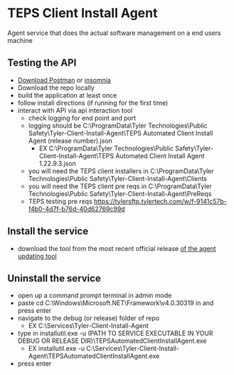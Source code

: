 # TEPS Client Install Agent
Agent service that does the actual software management on a end users machine


## Testing the API 
- [Download Postman](https://www.postman.com/) or [insomnia](https://insomnia.rest/)
- Download the repo locally 
- build the application at least once
- follow install directions (if running for the first time)
- interact with API via api interaction tool
  - check logging for end point and port
  - logging should be C:\ProgramData\Tyler Technologies\Public Safety\Tyler-Client-Install-Agent\TEPS Automated Client Install Agent (release number).json
     - EX C:\ProgramData\Tyler Technologies\Public Safety\Tyler-Client-Install-Agent\TEPS Automated Client Install Agent 1.22.9.3.json
  - you will need the TEPS client installers in C:\ProgramData\Tyler Technologies\Public Safety\Tyler-Client-Install-Agent\Clients
  - you will need the TEPS client pre reqs in C:\ProgramData\Tyler Technologies\Public Safety\Tyler-Client-Install-Agent\PreReqs
   - TEPS testing pre reqs https://tylersftp.tylertech.com/w/f-9141c57b-f4b0-4d7f-b76d-40d62769c99d
  
## Install the service
- download the tool from the most recent official release [of the agent updating tool](https://github.com/davasorus/TEPSClientInstallService-UpdateUtility/releases/tag/1.22.10.1)
  
## Uninstall the service
-  open up a command prompt terminal in admin mode
- paste cd C:\Windows\Microsoft.NET\Framework\v4.0.30319 in and press enter
- navigate to the debug (or release) folder of repo 
  - EX C:\Services\Tyler-Client-Install-Agent
- type in installutil.exe -u (PATH TO SERVICE EXECUTABLE IN YOUR DEBUG OR RELEASE DIR)\TEPSAutomatedClientInstallAgent.exe
  - EX installutil.exe -u C:\Services\Tyler-Client-Install-Agent\TEPSAutomatedClientInstallAgent.exe
- press enter 
